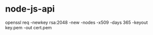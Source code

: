# node-js-api


openssl req -newkey rsa:2048 -new -nodes -x509 -days 365 -keyout key.pem  -out cert.pem